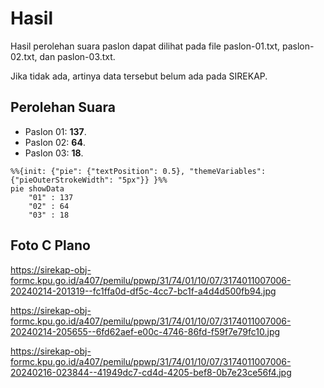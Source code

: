 # Hasil

Hasil perolehan suara paslon dapat dilihat pada file paslon-01.txt, paslon-02.txt, dan paslon-03.txt.

Jika tidak ada, artinya data tersebut belum ada pada SIREKAP.

## Perolehan Suara

 * Paslon 01: **137**.
 * Paslon 02: **64**.
 * Paslon 03: **18**.

```mermaid
%%{init: {"pie": {"textPosition": 0.5}, "themeVariables": {"pieOuterStrokeWidth": "5px"}} }%%
pie showData
    "01" : 137
    "02" : 64
    "03" : 18
```
## Foto C Plano

https://sirekap-obj-formc.kpu.go.id/a407/pemilu/ppwp/31/74/01/10/07/3174011007006-20240214-201319--fc1ffa0d-df5c-4cc7-bc1f-a4d4d500fb94.jpg

https://sirekap-obj-formc.kpu.go.id/a407/pemilu/ppwp/31/74/01/10/07/3174011007006-20240214-205655--6fd62aef-e00c-4746-86fd-f59f7e79fc10.jpg

https://sirekap-obj-formc.kpu.go.id/a407/pemilu/ppwp/31/74/01/10/07/3174011007006-20240216-023844--41949dc7-cd4d-4205-bef8-0b7e23ce56f4.jpg
